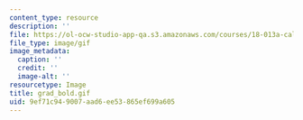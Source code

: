 ```yaml
---
content_type: resource
description: ''
file: https://ol-ocw-studio-app-qa.s3.amazonaws.com/courses/18-013a-calculus-with-applications-spring-2005/9ef71c949007aad6ee53865ef699a605_grad_bold.gif
file_type: image/gif
image_metadata:
  caption: ''
  credit: ''
  image-alt: ''
resourcetype: Image
title: grad_bold.gif
uid: 9ef71c94-9007-aad6-ee53-865ef699a605
---
```

